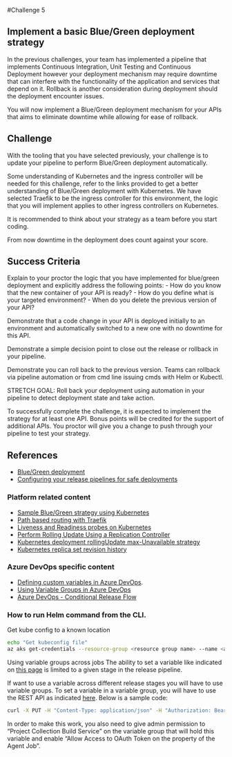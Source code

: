 #Challenge 5

## Implement a basic Blue/Green deployment strategy
In the previous challenges, your team has implemented a pipeline that implements Continuous Integration, Unit Testing and Continuous Deployment however your deployment mechanism may require downtime that can interfere with the functionality of the application and services that depend on it. Rollback is another consideration during deployment should the deployment encounter issues.

You will now implement a Blue/Green deployment mechanism for your APIs that aims to eliminate downtime while allowing for ease of rollback.

## Challenge
With the tooling that you have selected previously, your challenge is to update your pipeline to perform Blue/Green deployment automatically.

Some understanding of Kubernetes and the ingress controller will be needed for this challenge, refer to the links provided to get a better understanding of Blue/Green deployment with Kubernetes. We have selected Traefik to be the ingress controller for this environment, the logic that you will implement applies to other ingress controllers on Kubernetes.

It is recommended to think about your strategy as a team before you start coding.

From now downtime in the deployment does count against your score.

## Success Criteria
Explain to your proctor the logic that you have implemented for blue/green deployment and explicitly address the following points: - How do you know that the new container of your API is ready? - How do you define what is your targeted environment? - When do you delete the previous version of your API?

Demonstrate that a code change in your API is deployed initially to an environment and automatically switched to a new one with no downtime for this API.

Demonstrate a simple decision point to close out the release or rollback in your pipeline.

Demonstrate you can roll back to the previous version. Teams can rollback via pipeline automation or from cmd line issuing cmds with Helm or Kubectl.

STRETCH GOAL: Roll back your deployment using automation in your pipeline to detect deployment state and take action.

To successfully complete the challenge, it is expected to implement the strategy for at least one API. Bonus points will be credited for the support of additional APIs. You proctor will give you a change to push through your pipeline to test your strategy.

## References
- [Blue/Green deployment](https://martinfowler.com/bliki/BlueGreenDeployment.html)
- [Configuring your release pipelines for safe deployments](https://blogs.msdn.microsoft.com/devops/2017/04/24/configuring-your-release-pipelines-for-safe-deployments/)

### Platform related content
- [Sample Blue/Green strategy using Kubernetes](https://github.com/ContainerSolutions/k8s-deployment-strategies/tree/master/blue-green)
- [Path based routing with Traefik](https://docs.traefik.io/user-guide/kubernetes/#path-based-routing)
- [Liveness and Readiness probes on Kubernetes](https://kubernetes.io/docs/tasks/configure-pod-container/configure-liveness-readiness-probes/#define-readiness-probes)
- [Perform Rolling Update Using a Replication Controller](https://kubernetes.io/docs/tasks/run-application/rolling-update-replication-controller/)
- [Kubernetes deployment rollingUpdate max-Unavailable strategy](https://kubernetes.io/docs/concepts/workloads/controllers/deployment/#max-unavailable)
- [Kubernetes replica set revision history](https://kubernetes.io/docs/concepts/workloads/controllers/deployment/#revision-history-limit)

### Azure DevOps specific content
- [Defining custom variables in Azure DevOps](https://docs.microsoft.com/en-us/azure/devops/pipelines/release/variables?view=vsts&tabs=shell#set-in-script).
- [Using Variable Groups in Azure DevOps](https://docs.microsoft.com/en-us/azure/devops/pipelines/library/variable-groups?view=vsts)
- [Azure DevOps - Conditional Release Flow](https://blogs.msdn.microsoft.com/ukhybridcloud/2018/04/29/azure-devops-use-vsts-conditions-to-control-build-or-release-flow/)

### How to run Helm command from the CLI.

Get kube config to a known location
```bash
echo "Get kubeconfig file"
az aks get-credentials --resource-group <resource group name> --name <aks cluster name> --file $(System.DefaultWorkingDirectory)/kubeconfig
```
Using variable groups across jobs
The ability to set a variable like indicated on [this page](https://docs.microsoft.com/en-us/azure/devops/pipelines/release/variables?view=vsts&tabs=shell#set-in-script) is limited to a given stage in the release pipeline.

If want to use a variable across different release stages you will have to use variable groups. To set a variable in a variable group, you will have to use the REST API as indicated [here](https://docs.microsoft.com/en-us/rest/api/vsts/distributedtask/variablegroups/update?view=vsts-rest-4.1). Below is a sample code:

```bash
curl -X PUT -H "Content-Type: application/json" -H "Authorization: Bearer $(System.AccessToken)" -d '{ "variables": { "TargetEnvironment": { "value": "'"$myvar"'" } }, "type": "Vsts", "name": "BlueGreenVars" }' "https://dev.azure.com/<AzureDevOps_Workspace>/<AzureDevOps_Project>/_apis/distributedtask/variablegroups/<VariableGroupIndex>?api-version=4.1-preview.1"
```

In order to make this work, you also need to give admin permission to “Project Collection Build Service” on the variable group that will hold this variable and enable “Allow Access to OAuth Token on the property of the Agent Job”.